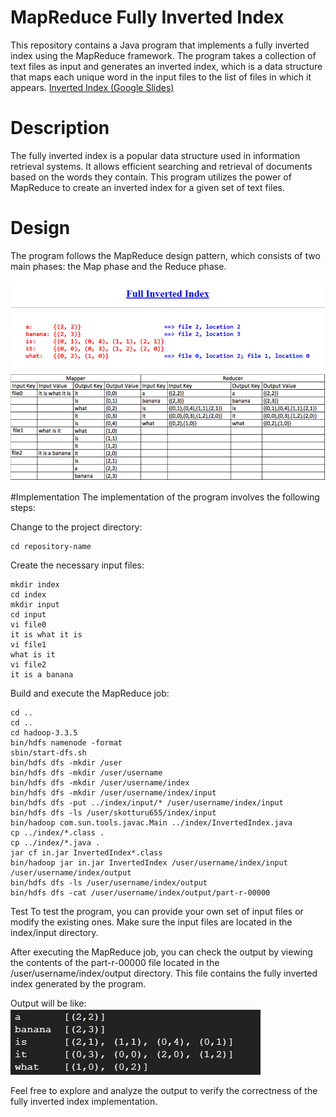 # MapReduce Fully Inverted Index
This repository contains a Java program that implements a fully inverted index using the MapReduce framework. The program takes a collection of text files as input and generates an inverted index, which is a data structure that maps each unique word in the input files to the list of files in which it appears.
[Inverted Index (Google Slides)](https://docs.google.com/presentation/d/19Nw1BS3IHzfDBMZ0l_q4k1pO9YBWSG5_eKVzgwFgAm8/edit?usp=sharing)

# Description
The fully inverted index is a popular data structure used in information retrieval systems. It allows efficient searching and retrieval of documents based on the words they contain. This program utilizes the power of MapReduce to create an inverted index for a given set of text files.

# Design
The program follows the MapReduce design pattern, which consists of two main phases: the Map phase and the Reduce phase.

![index](./Img/index.png)

#Implementation
The implementation of the program involves the following steps:


Change to the project directory:
```
cd repository-name
```
Create the necessary input files:
```
mkdir index
cd index
mkdir input
cd input
vi file0
it is what it is
vi file1
what is it
vi file2
it is a banana
```
Build and execute the MapReduce job:

```
cd ..
cd ..
cd hadoop-3.3.5
bin/hdfs namenode -format
sbin/start-dfs.sh
bin/hdfs dfs -mkdir /user
bin/hdfs dfs -mkdir /user/username
bin/hdfs dfs -mkdir /user/username/index
bin/hdfs dfs -mkdir /user/username/index/input
bin/hdfs dfs -put ../index/input/* /user/username/index/input
bin/hdfs dfs -ls /user/skotturu655/index/input
bin/hadoop com.sun.tools.javac.Main ../index/InvertedIndex.java
cp ../index/*.class .
cp ../index/*.java .
jar cf in.jar InvertedIndex*.class
bin/hadoop jar in.jar InvertedIndex /user/username/index/input /user/username/index/output
bin/hdfs dfs -ls /user/username/index/output
bin/hdfs dfs -cat /user/username/index/output/part-r-00000
```

Test
To test the program, you can provide your own set of input files or modify the existing ones. Make sure the input files are located in the index/input directory.

After executing the MapReduce job, you can check the output by viewing the contents of the part-r-00000 file located in the /user/username/index/output directory. This file contains the fully inverted index generated by the program.

Output will be like:
![output](./Img/output1.png)

Feel free to explore and analyze the output to verify the correctness of the fully inverted index implementation.
